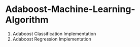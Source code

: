 # Adaboost-Machine-Learning-Algorithm
1. Adaboost Classification Implementation
2. Adaboost Regression Implementation
